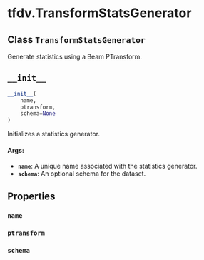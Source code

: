 <div itemscope itemtype="http://developers.google.com/ReferenceObject">
<meta itemprop="name" content="tfdv.TransformStatsGenerator" />
<meta itemprop="path" content="Stable" />
<meta itemprop="property" content="name"/>
<meta itemprop="property" content="ptransform"/>
<meta itemprop="property" content="schema"/>
<meta itemprop="property" content="__init__"/>
</div>

# tfdv.TransformStatsGenerator

## Class `TransformStatsGenerator`



Generate statistics using a Beam PTransform.

<h2 id="__init__"><code>__init__</code></h2>

``` python
__init__(
    name,
    ptransform,
    schema=None
)
```

Initializes a statistics generator.

#### Args:

* <b>`name`</b>: A unique name associated with the statistics generator.
* <b>`schema`</b>: An optional schema for the dataset.



## Properties

<h3 id="name"><code>name</code></h3>



<h3 id="ptransform"><code>ptransform</code></h3>



<h3 id="schema"><code>schema</code></h3>





